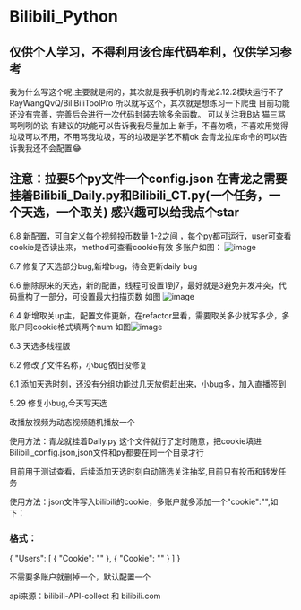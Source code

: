 # Bilibili_Python
## 仅供个人学习，不得利用该仓库代码牟利，仅供学习参考
我为什么写这个呢,主要就是闲的，其次就是我手机刷的青龙2.12.2模块运行不了 RayWangQvQ/BiliBiliToolPro 所以就写这个，其次就是想练习一下爬虫
目前功能还没有完善，完善后会进行一次代码封装去除多余函数。
可以关注我B站 猫三骂骂咧咧的说
有建议的功能可以告诉我我尽量加上
新手，不喜勿喷，不喜欢用觉得垃圾可以不用，不用骂我垃圾，写的垃圾是学艺不精ok
会青龙拉库命令的可以告诉我我还不会配置😂
## 注意：拉要5个py文件一个config.json 在青龙之需要挂着Bilibili_Daily.py和Bilibili_CT.py(一个任务，一个天选，一个取关) 感兴趣可以给我点个star

6.8 新配置，可自定义每个视频投币数量 1-2之间 ，每个py都可运行，user可查看cookie是否读出来，method可查看cookie有效 多账户如图：
![image](https://user-images.githubusercontent.com/63834404/172532745-ecf9e95d-2ec7-4b4a-a1d5-a19a058c0078.png)


6.7 修复了天选部分bug,新增bug，待会更新daily bug

6.6 删除原来的天选，新的配置，线程可设置1到7，最好就是3避免并发冲突，代码重构了一部分，可设置最大扫描页数 如图 ![image](https://user-images.githubusercontent.com/63834404/172145153-d9772e37-55df-4455-b6e3-e616fdc32469.png)


6.4 新增取关up主，配置文件更新，在refactor里看，需要取关多少就写多少，多账户同cookie格式填两个num 如图![image](https://user-images.githubusercontent.com/63834404/171981480-0dff8dea-f96f-4aef-82e0-7e85e333de39.png)


6.3 天选多线程版

6.2 修改了文件名称，小bug依旧没修复

6.1 添加天选时刻，还没有分组功能过几天放假赶出来，小bug多，加入直播签到

5.29 修复小bug,今天写天选

改播放视频为动态视频随机播放一个
 
使用方法：青龙就挂着Daily.py 这个文件就行了定时随意，把cookie填进Bilibili_config.json,json文件和py都要在同一个目录才行

目前用于测试查看，后续添加天选时刻自动筛选关注抽奖,目前只有投币和转发任务

使用方法：json文件写入bilibili的cookie，多账户就多添加一个"cookie":"",如下：

### 格式：
{
  "Users": [
    {
      "Cookie": ""
    },
    {
      "Cookie": ""
    }
  ]
}


不需要多账户就删掉一个，默认配置一个

api来源：bilibili-API-collect   和  bilibili.com
